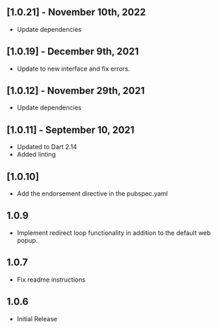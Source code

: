 ## [1.0.21] - November 10th, 2022

- Update dependencies

## [1.0.19] - December 9th, 2021

- Update to new interface and fix errors.

## [1.0.12] - November 29th, 2021

- Update dependencies

## [1.0.11] - September 10, 2021

- Updated to Dart 2.14
- Added linting

## [1.0.10]

- Add the endorsement directive in the pubspec.yaml

## 1.0.9

- Implement redirect loop functionality in addition to the default web popup.

## 1.0.7

- Fix readme instructions

## 1.0.6

- Initial Release
